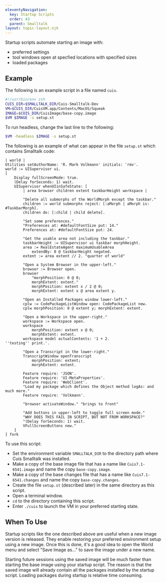```yaml
---
eleventyNavigation:
  key: Startup Scripts
  order: 43
  parent: Smalltalk
layout: topic-layout.njk
---
```


Startup scripts automate starting an image with:

- preferred settings
- tool windows open at specfied locations with specified sizes
- loaded packages

## Example

The following is an example script in a file named `cuis`.

```bash
#!/usr/bin/env zsh
CUIS_DIR=$SMALLTALK_DIR/Cuis-Smalltalk-Dev
VM=$CUIS_DIR/CuisVM.app/Contents/MacOS/Squeak
IMAGE=$CUIS_DIR/CuisImage/base-copy.image
$VM $IMAGE -s setup.st
```

To run headless, change the last line to the following:

```bash
$VM -headless $IMAGE -s setup.st
```

The following is an example of what can appear in the file `setup.st`
which contains Smalltalk code:

```smalltalk
| world |
Utilities setAuthorName: 'R. Mark Volkmann' initials: 'rmv'.
world := UISupervisor ui.
[
    Display fullScreenMode: true.
    (Delay forSeconds: 1) wait.
    UISupervisor whenUIinSafeState: [
        | area browser children extent taskbarHeight workspace |

        "Delete all submorphs of the WorldMorph except the taskbar."
        children := world submorphs reject: [:aMorph | aMorph is: #TaskbarMorph].
        children do: [:child | child delete].

        "Set some preferences."
        "Preferences at: #defaultFontSize put: 14."
        Preferences at: #defaultFontSize put: 24.

        "Get the usable area not including the taskbar."
        taskbarHeight := UISupervisor ui taskbar morphHeight.
        area := RealEstateAgent maximumUsableArea
            extendBy: 0 @ taskbarHeight negated.
        extent := area extent // 2. "quarter of world"

        "Open a System Browser in the upper-left."
        browser := Browser open.
        browser
            "morphPosition: 0 @ 0;
            morphExtent: extent."
            morphPosition: extent x / 2 @ 0;
            morphExtent: extent x @ area extent y.

        "Open an Installed Packages window lower-left."
        cplw := CodePackageListWindow open: CodePackageList new.
        cplw morphPosition: 0 @ extent y; morphExtent: extent.

        "Open a Workspace in the upper-right."
        workspace := Workspace open.
        workspace
            morphPosition: extent x @ 0;
            morphExtent: extent.
        workspace model actualContents: '1 + 2.
''testing'' print.'.

        "Open a Transcript in the lower-right."
        TranscriptWindow openTranscript
            morphPosition: extent;
            morphExtent: extent.

        Feature require: 'JSON'.
        Feature require: 'UI-MetaProperties'.
        Feature require: 'WebClient'.
        "Load my package which defines the Object method logAs: and much more."
        Feature require: 'Volkmann'.

        "browser activateWindow." "brings to front"

        "Add buttons in upper-left to toggle full screen mode."
        "WHY DOES THIS FAIL IN SCRIPT, BUT NOT FROM WORKSPACE?"
        "(Delay forSeconds: 1) wait.
        VFullScreenButtons new."
    ]
] fork
```

To use this script:

- Set the environment variable `SMALLTALK_DIR` to
  the directory path where Cuis Smalltalk was installed.
- Make a copy of the base image file that has a name like
  `Cuis7.1-6541.image` and name the copy `base-copy.image`.
- Make a copy of the base changes file that has a name like
  `Cuis7.1-6541.changes` and name the copy `base-copy.changes`.
- Create the file `setup.st` (described later)
  in the same directory as this script.
- Open a terminal window.
- `cd` to the directory containing this script.
- Enter `./cuis` to launch the VM in your preferred starting state.

## When To Use

Startup scripts like the one described above are useful
when a new image version is released.
They enable restoring your preferred environment setup using a new image.
Once this is done, it's a good idea to open the World menu
and select "Save Image as..." to save the image under a new name.

Starting future sessions using the saved image will be much faster
than starting the base image using your startup script.
The reason is that the saved image will already contain
all the packages installed by the startup script.
Loading packages during startup is relative time consuming.
